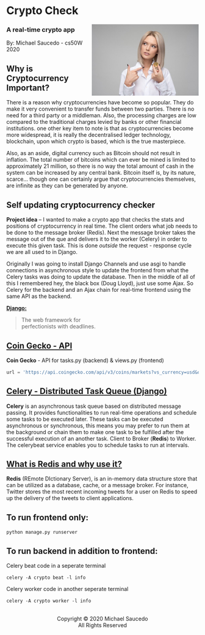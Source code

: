 # Crypto Check

 <img src="positions/static/positions/images/crypto_gal.jpg" width="280" align="right">

### A real-time crypto app
 
By: Michael Saucedo - cs50W 2020

## Why is Cryptocurrency Important? 
There is a reason why cryptocurrencies have become so popular. They do make it very convenient to transfer funds between two parties. There is no need for a third party or a middleman. Also, the processing charges are low compared to the traditional charges levied by banks or other financial institutions. one other key item to note is that as cryptocurrencies become more widespread, it is really the decentralised ledger technology, blockchain, upon which crypto is based, which is the true masterpiece.

Also, as an aside, digital currency such as Bitcoin should not result in inflation. The total number of bitcoins which can ever be mined is limited to approximately 21 million, so there is no way the total amount of cash in the system can be increased by any central bank. Bitcoin itself is, by its nature, scarce… though one can certainly argue that cryptocurrencies themselves, are infinite as they can be generated by anyone.

## Self updating cryptocurrency checker
**Project idea** – I wanted to make a crypto app that checks the stats and positions of cryptocurrency in real time. The client orders what job needs to be done to the message broker (Redis). Next the message broker takes the message out of the que and delivers it to the worker (Celery) in order to execute this given task. This is done *outside* the request - response cycle we are all used to in Django. 

Originally I was going to install Django Channels and use asgi to handle connections in asynchronous style to update the frontend from what the Celery tasks was doing to update the database. Then in the middle of all of this I remembered hey, the black box (Doug Lloyd), just use some Ajax. So Celery for the backend and an Ajax chain for real-time frontend using the same API as the backend.

**[Django:](https://www.djangoproject.com/)**
> The web framework for  
> perfectionists with deadlines.

## [Coin Gecko - API](https://www.coingecko.com/en/api)

**Coin Gecko** - API for tasks.py (backend) & views.py (frontend)
```js
url = 'https://api.coingecko.com/api/v3/coins/markets?vs_currency=usd&order=market_cap_desc&per_page=100&page=1&sparkline=false'
```

## [Celery - Distributed Task Queue (Django)](https://docs.celeryproject.org/en/stable/django/index.html)

**Celery** is an asynchronous task queue based on distributed message passing. It provides functionalities to run real-time operations and schedule some tasks to be executed later. These tasks can be executed asynchronous or synchronous, this means you may prefer to run them at the background or chain them to make one task to be fulfilled after the successful execution of an another task. Client to Broker (**Redis**) to Worker. The celerybeat service enables you to schedule tasks to run at intervals.

## [What is Redis and why use it?](https://redis.io/)
**Redis** (REmote DIctionary Server), is an in-memory data structure store that can be utilized as a database, cache, or a message broker. For instance, Twitter stores the most recent incoming tweets for a user on Redis to speed up the delivery of the tweets to client applications.

## To run frontend only:
```
python manage.py runserver
```
## To run backend in addition to frontend:
Celery beat code in a seperate terminal
```
celery -A crypto beat -l info
```

Celery worker code in another seperate terminal
```
celery -A crypto worker -l info
```

<br>
<div align="center">Copyright &copy; 2020 Michael Saucedo <br> All Rights Reserved</div>


